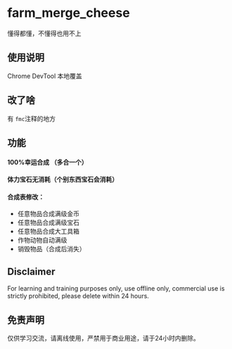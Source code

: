 
# farm_merge_cheese
懂得都懂，不懂得也用不上
## 使用说明
Chrome DevTool 本地覆盖
## 改了啥
有 ```fmc```注释的地方
## 功能

#### 100%幸运合成 （多合一个）
#### 体力宝石无消耗（个别东西宝石会消耗）
#### 合成表修改：
- 任意物品合成满级金币
- 任意物品合成满级宝石
- 任意物品合成大工具箱
- 作物动物自动满级
- 销毁物品（合成后消失）

## Disclaimer
For learning and training purposes only, use offline only, commercial use is strictly prohibited, please delete within 24 hours.
## 免责声明
仅供学习交流，请离线使用，严禁用于商业用途，请于24小时内删除。
